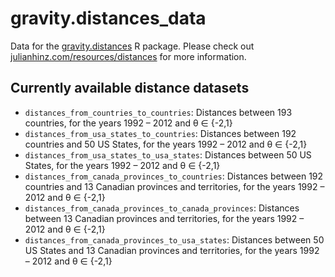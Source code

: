 # gravity.distances_data

Data for the [gravity.distances](https://github.com/julianhinz/gravity.distances) R package. Please check out [julianhinz.com/resources/distances](julianhinz.com/resources/distances) for more information.

## Currently available distance datasets
* `distances_from_countries_to_countries`: Distances between 193 countries, for the years 1992 – 2012 and &theta; &isin; {-2,1}
* `distances_from_usa_states_to_countries`: Distances between 192 countries and 50 US States, for the years 1992 – 2012 and &theta; &isin; {-2,1}
* `distances_from_usa_states_to_usa_states`: Distances between 50 US States, for the years 1992 – 2012 and &theta; &isin; {-2,1}
* `distances_from_canada_provinces_to_countries`: Distances between 192 countries and 13 Canadian provinces and territories, for the years 1992 – 2012 and &theta; &isin; {-2,1}
* `distances_from_canada_provinces_to_canada_provinces`: Distances between 13 Canadian provinces and territories, for the years 1992 – 2012 and &theta; &isin; {-2,1}
* `distances_from_canada_provinces_to_usa_states`: Distances between 50 US States and 13 Canadian provinces and territories, for the years 1992 – 2012 and &theta; &isin; {-2,1}
